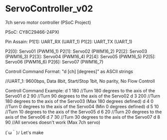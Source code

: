 ServoController_v02
===================

7ch servo motor controller (PSoC Project)

PSoC: CY8C29466-24PXI

Pin Assain:
 P1[1]: UART_RX (UART_1)
 P1[2]: UART_TX (UART_1)

 P2[0]: Servo01 (PWM16_1)
 P2[1]: Servo02 (PWM16_2)
 P2[2]: Servo03 (PWM16_3)
 P2[3]: Servo04 (PWM16_4)
 P2[4]: Servo05 (PWM16_5)
 P2[5]: Servo06 (PWM16_6)
 P2[6]: Servo07 (PWM16_7)

Controll Command Format: 
 "d [ch] [degrees]" as ASCII strings

 //UART_1: 9600bps, Data 8bit, Start/Stop 1bit, No parity, No Flow Controll

Controll Command Example: 
 d 1 180   //Turn 180 degrees to the axis of the Servo01
 d 2 90    //Turn 90 degrees to the axis of the Servo02
 d 3 200   //Turn 180 degrees to the axis of the Servo03 (Max 180 degrees defined)
 d 4 0     //Turn 0 degrees to the axis of the Servo04 (Min 0 degrees defined)
 d 5 10    //Turn 10 degrees to the axis of the Servo05
 d 6 20    //Turn 20 degrees to the axis of the Servo06
 d 7 30    //Turn 30 degrees to the axis of the Servo07
 d 8 90    //All servoes doesn't work (Max 7ch servo)

(´ω｀)ﾉ Let's make

